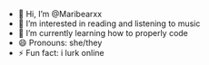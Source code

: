 - 👋 Hi, I’m @Maribearxx
- 👀 I’m interested in reading and listening to music
- 🌱 I’m currently learning how to properly code
- 😄 Pronouns: she/they
- ⚡ Fun fact: i lurk online

<!---
Maribearxx/Maribearxx is a ✨ special ✨ repository because its `README.md` (this file) appears on your GitHub profile.
You can click the Preview link to take a look at your changes.
--->
